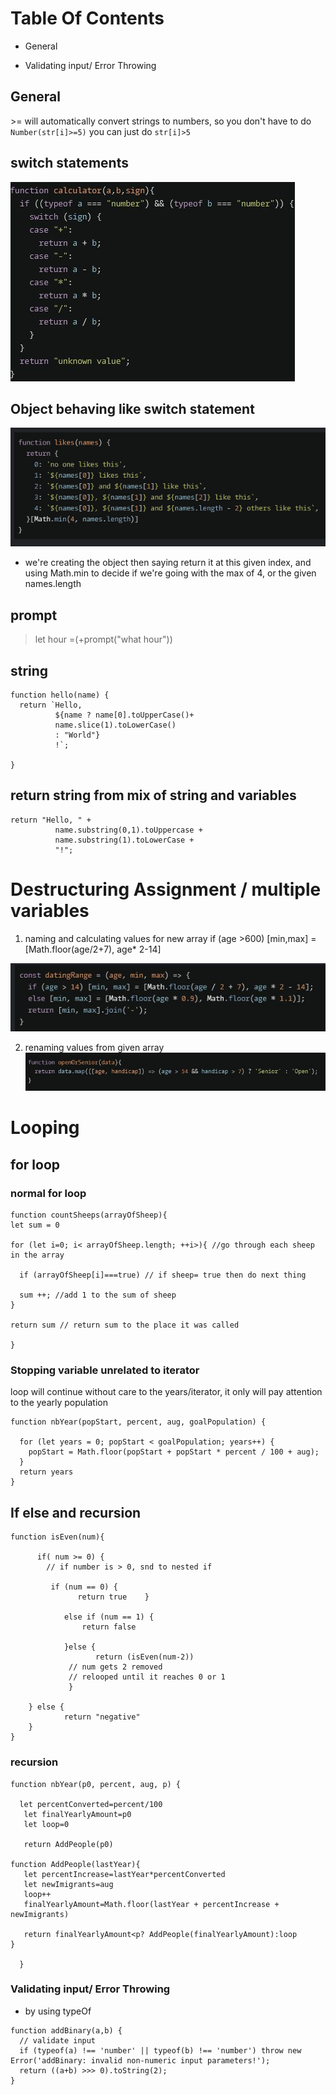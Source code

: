 # Table Of Contents

- General

- Validating input/ Error Throwing

## General

\>= will automatically convert strings to numbers, so you don't have to do `Number(str[i]>=5)`
you can just do `str[i]>5`

## switch statements

![Alt text](image-8.png)

## Object behaving like switch statement

![](image-22.png)

- we're creating the object then saying return it at this given index, and using Math.min to decide if we're going with the max of 4, or the given names.length

## prompt

> let hour =(+prompt("what hour"))

## string

```
function hello(name) {
  return `Hello,
          ${name ? name[0].toUpperCase()+
          name.slice(1).toLowerCase()
          : "World"}
          !`;

}
```

## return string from mix of string and variables

```
return "Hello, " +
          name.substring(0,1).toUppercase +
          name.substring(1).toLowerCase +
          "!";

```

# Destructuring Assignment / multiple variables

1. naming and calculating values for new array
   if (age >600) [min,max] = [Math.floor(age/2+7), age* 2-14]

![Alt text](image-20.png)

2.  renaming values from given array
    ![Alt text](image-21.png)

# Looping

## for loop

### normal for loop

```
function countSheeps(arrayOfSheep){
let sum = 0

for (let i=0; i< arrayOfSheep.length; ++i>){ //go through each sheep in the array

  if (arrayOfSheep[i]===true) // if sheep= true then do next thing

  sum ++; //add 1 to the sum of sheep
}

return sum // return sum to the place it was called

}

```

### Stopping variable unrelated to iterator

loop will continue without care to the years/iterator, it only will pay attention to the yearly population

```
function nbYear(popStart, percent, aug, goalPopulation) {

  for (let years = 0; popStart < goalPopulation; years++) {
    popStart = Math.floor(popStart + popStart * percent / 100 + aug);
  }
  return years
}
```

## If else and recursion

```
function isEven(num){

      if( num >= 0) {
        // if number is > 0, snd to nested if

         if (num == 0) {
               return true    }

            else if (num == 1) {
                return false

            }else {
                   return (isEven(num-2))
             // num gets 2 removed
             // relooped until it reaches 0 or 1
             }

    } else {
            return "negative"
    }
}
```

### recursion

```
function nbYear(p0, percent, aug, p) {

  let percentConverted=percent/100
   let finalYearlyAmount=p0
   let loop=0

   return AddPeople(p0)

function AddPeople(lastYear){
   let percentIncrease=lastYear*percentConverted
   let newImigrants=aug
   loop++
   finalYearlyAmount=Math.floor(lastYear + percentIncrease + newImigrants)

   return finalYearlyAmount<p? AddPeople(finalYearlyAmount):loop
}

  }
```

### Validating input/ Error Throwing

- by using typeOf

```
function addBinary(a,b) {
  // validate input
  if (typeof(a) !== 'number' || typeof(b) !== 'number') throw new Error('addBinary: invalid non-numeric input parameters!');
  return ((a+b) >>> 0).toString(2);
}
```
